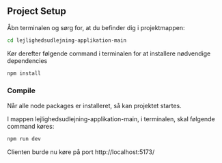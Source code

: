 ## Project Setup

Åbn terminalen og sørg for, at du befinder dig i projektmappen:

```sh
cd lejlighedsudlejning-applikation-main
```

Kør derefter følgende command i terminalen for at installere nødvendige dependencies

```sh
npm install
```

### Compile

Når alle node packages er installeret, så kan projektet startes.

I mappen lejlighedsudlejning-applikation-main, i terminalen, skal følgende command køres:

```sh
npm run dev
```

Clienten burde nu køre på port http://localhost:5173/
